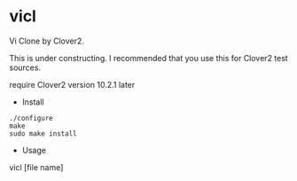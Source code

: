 # vicl

Vi Clone by Clover2.

This is under constructing. I recommended that you use this for Clover2 test sources.

require Clover2 version 10.2.1 later

* Install

```
./configure
make 
sudo make install
```

* Usage 

vicl [file name]
